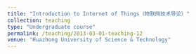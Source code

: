 ```yaml
---
title: "Introduction to Internet of Things（物联网技术导论）"
collection: teaching
type: "Undergraduate course"
permalink: /teaching/2013-03-01-teaching-12
venue: "Huazhong University of Science & Technology"
---
```

